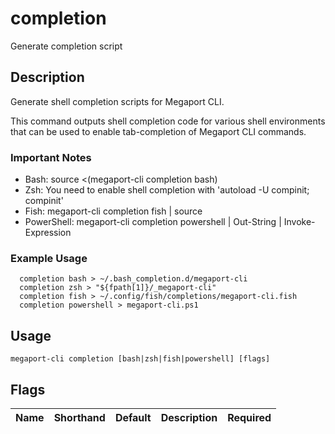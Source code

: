 # completion

Generate completion script

## Description

Generate shell completion scripts for Megaport CLI.

This command outputs shell completion code for various shell environments that can be used to enable tab-completion of Megaport CLI commands.

### Important Notes
  - Bash: source <(megaport-cli completion bash)
  - Zsh: You need to enable shell completion with 'autoload -U compinit; compinit'
  - Fish: megaport-cli completion fish | source
  - PowerShell: megaport-cli completion powershell | Out-String | Invoke-Expression

### Example Usage

```
  completion bash > ~/.bash_completion.d/megaport-cli
  completion zsh > "${fpath[1]}/_megaport-cli"
  completion fish > ~/.config/fish/completions/megaport-cli.fish
  completion powershell > megaport-cli.ps1
```


## Usage

```
megaport-cli completion [bash|zsh|fish|powershell] [flags]
```







## Flags

| Name | Shorthand | Default | Description | Required |
|------|-----------|---------|-------------|----------|



